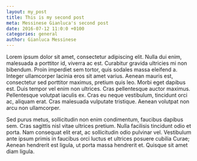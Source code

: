 ```yaml
---
layout: my_post
title: This is my second post 
meta: Messinese Gianluca's second post
date: 2016-07-12 11:0:0 +0100
categories: general
author: Gianluca Messinese
---
```


Lorem ipsum dolor sit amet, consectetur adipiscing elit. Nulla dui enim, malesuada a porttitor id, viverra ac est. Curabitur gravida ultricies mi non bibendum. Proin imperdiet sem tortor, quis sodales massa eleifend a. Integer ullamcorper lacinia eros sit amet varius. Aenean mauris est, consectetur sed porttitor maximus, pretium quis leo. Morbi eget dapibus est. Duis tempor vel enim non ultrices. Cras pellentesque auctor maximus. Pellentesque volutpat iaculis ex. Cras eu neque vestibulum, tincidunt orci ac, aliquam erat. Cras malesuada vulputate tristique. Aenean volutpat non arcu non ullamcorper.

Sed purus metus, sollicitudin non enim condimentum, faucibus dapibus sem. Cras sagittis nisl vitae ultrices pretium. Nulla facilisis tincidunt odio et porta. Nam consequat elit erat, ac sollicitudin odio pulvinar vel. Vestibulum ante ipsum primis in faucibus orci luctus et ultrices posuere cubilia Curae; Aenean hendrerit est ligula, ut porta massa hendrerit et. Quisque sit amet diam ligula.

